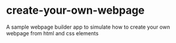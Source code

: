 # create-your-own-webpage
A sample webpage builder app to simulate how to create your own webpage from html and css elements
